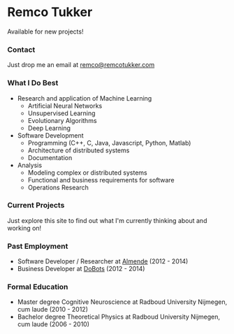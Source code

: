 # Remco Tukker

Available for new projects!

### Contact

Just drop me an email at remco@remcotukker.com

### What I Do Best

* Research and application of Machine Learning 
  * Artificial Neural Networks
  * Unsupervised Learning 
  * Evolutionary Algorithms
  * Deep Learning
* Software Development
  * Programming (C++, C, Java, Javascript, Python, Matlab)
  * Architecture of distributed systems
  * Documentation
* Analysis
  * Modeling complex or distributed systems
  * Functional and business requirements for software
  * Operations Research

### Current Projects

Just explore this site to find out what I'm currently thinking about and working on! 

### Past Employment

* Software Developer / Researcher at [Almende](http://www.almende.org) (2012 - 2014)
* Business Developer at [DoBots](http://www.dobots.nl) (2012 - 2014)

### Formal Education

* Master degree Cognitive Neuroscience at Radboud University Nijmegen, cum laude (2010 - 2012)
* Bachelor degree Theoretical Physics at Radboud University Nijmegen, cum laude (2006 - 2010)
